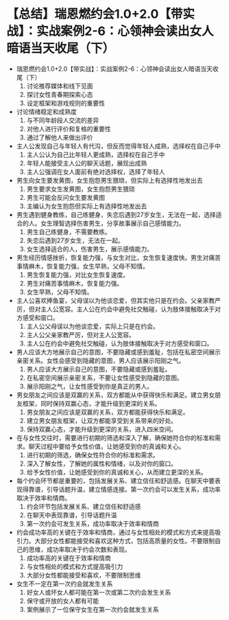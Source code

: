 # 【总结】瑞恩燃约会1.0+2.0【带实战】：实战案例2-6：心领神会读出女人暗语当天收尾（下）

-   瑞恩燃约会1.0+2.0【带实战】：实战案例2-6：心领神会读出女人暗语当天收尾（下）
    1.  讨论推荐媒体和线下见面
    2.  探讨女性青春期探索心态
    3.  设定框架和游戏规则的重要性
-   讨论情绪稳定和成熟度
    1.  与不同年龄段人交流的差异
    2.  对他人进行评价和复格的重要性
    3.  通过了解他人来做出评价
-   主人公发现自己与年轻人有代沟，但反而觉得年轻人成熟，选择权在自己手中
    1.  主人公认为自己比年轻人更成熟，选择权在自己手中
    2.  年轻人能接受主人公的聊天话题，展现出成熟
    3.  主人公强调在女人面前有绝对选择权，选择了年轻人
-   男生向女生要发黄图，女生抱怨男生猥琐，但实际上有选择性地发出去
    1.  男生要求女生发黄图，女生抱怨男生猥琐
    2.  男生可能会反问女生要发黄图
    3.  主编认为女生抱怨但实际上有选择性地发出去
-   男生遇到健身教练，自己练健身，失恋后遇到27岁女生，无法在一起，选择适合的人。女生理智选择伤害男生，分享故事展示自己感情能力。
    1.  男生自己练健身，不需要教练。
    2.  失恋后遇到27岁女生，无法在一起。
    3.  女生选择适合的人，伤害男生，展示感情能力。
-   男生经历情感挫折，恢复能力强，与女生对比，女生恢复速度快。男生对痛苦事情麻木，恢复能力强，女生早熟，父母不知情。
    1.  男生恢复能力强，对比女生恢复速度。
    2.  男生对痛苦事情麻木，恢复能力强。
    3.  女生早熟，父母不知情。
-   主人公喜欢捧鱼宴，父母误以为他谈恋爱，但其实他只是在约会。父亲家教严厉，但对主人公宽容。主人公在约会中避免社交触碰，认为肢体接触取决于对方感受和窗口。
    1.  主人公父母误以为他谈恋爱，实际上只是在约会。
    2.  主人公父亲家教严厉，但对主人公宽容。
    3.  主人公在约会中避免社交触碰，认为肢体接触取决于对方感受和窗口。
-   男人应该大方地展示自己的意图，不要隐藏或感到羞耻，包括在私密空间展示亲密关系。女性会感受到隐藏的意图，男人应该展示阳刚之气。
    1.  男人应该大方展示自己的意图，不要隐藏或感到羞耻。
    2.  在私密空间展示亲密关系，不要让女性感受到隐藏的意图。
    3.  展示阳刚之气，让女性感受到你是真正的男人。
-   男女朋友之间应该是双赢的关系，双方都能从中获得快乐和满足。建立男女朋友框架，同时保持双赢心态，才能升级到更深的关系。
    1.  男女朋友之间应该是双赢的关系，双方都能获得快乐和满足。
    2.  建立男女朋友框架，让双方都能享受到关系带来的好处。
    3.  保持双赢心态，才能升级到更深的关系，进入四米空间。
-   在与女性交往时，需要进行初期的筛选和深入了解，确保她符合你的标准和需求。聊天过程中要给予女性价值，让她感受到你的真诚和关心。
    1.  进行初期的筛选，确保女性符合你的标准和需求。
    2.  深入了解女性，了解她的属性和情绪，以及对你的窗口。
    3.  给予女性价值，让她感受到你的真诚和关心，从而建立更深的关系。
-   每个约会环节都是重要的，包括发展关系、建立信任和舒适感。在聊天中要表现得靠谱，引导话题升温，建立情感连接。第一次约会可以发生关系，成功率取决于效率和情商。
    1.  约会环节包括发展关系、建立信任和舒适感
    2.  在聊天中表现靠谱，引导话题升温
    3.  第一次约会可发生关系，成功率取决于效率和情商
-   约会成功率高的关键在于效率和情商，通过与女性相处的模式和方式来提高吸引力。大部分女性都能接受和喜欢这种方式，包括高质量的女性。不要限制自己的思维，成功率取决于约会次数和表现。
    1.  成功率高的关键在于效率和情商
    2.  与女性相处的模式和方式提高吸引力
    3.  大部分女性都能接受和喜欢，不要限制思维
-   女生不一定在第一次约会就发生关系
    1.  好女人或坏女人都可能在第一次或第二次约会发生关系
    2.  保守或开放的女人都有可能
    3.  案例展示了一位保守女生在第一次约会就发生关系